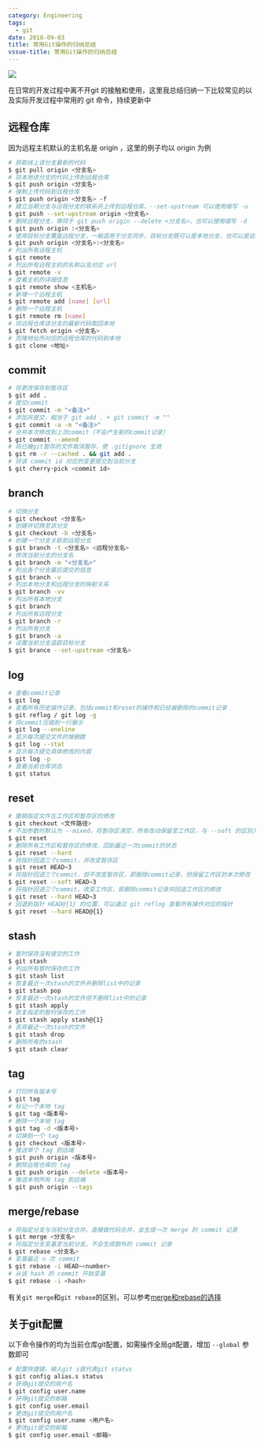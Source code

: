 ```yaml
---
category: Engineering
tags:
  - git
date: 2018-09-03
title: 常用Git操作的归纳总结
vssue-title: 常用Git操作的归纳总结
---
```


![](https://img.chlorine.site/2018-09-03/00.png)

在日常的开发过程中离不开git 的接触和使用，这里我总结归纳一下比较常见的以及实际开发过程中常用的 git 命令，持续更新中

<!-- more -->

## 远程仓库

因为远程主机默认的主机名是 origin ，这里的例子均以 origin 为例

```bash
# 获取线上该分支最新的代码
$ git pull origin <分支名>
# 将本地该分支的代码上传到远程仓库
$ git push origin <分支名>
# 强制上传代码到远程仓库
$ git push origin <分支名> -f
# 建立当期分支与远程分支的联系并上传到远程仓库，--set-upstream 可以使用缩写 -u
$ git push --set-upstream origin <分支名>
# 删除远程分支，等同于 git push origin --delete <分支名>，也可以使用缩写 -d
$ git push origin :<分支名>
# 使用目标分支覆盖远程分支，一般适用于分支同步，目标分支既可以是本地分支，也可以是远程分支（加 origin/）
$ git push origin <分支名>:<分支名>
# 列出所有远程主机
$ git remote
# 列出所有远程主机的名称以及对应 url
$ git remote -v
# 查看主机的详细信息
$ git remote show <主机名>
# 新增一个远程主机
$ git remote add [name] [url]
# 删除一个远程主机
$ git remote rm [name] 
# 将远程仓库该分支的最新代码取回本地
$ git fetch origin <分支名>
# 克隆地址所对应的远程仓库的代码到本地
$ git clone <地址>
```

## commit

```bash
# 将更改保存到暂存区
$ git add .
# 提交commit
$ git commit -m "<备注>"
# 添加并提交，相当于 git add . + git commit -m "" 
$ git commit -a -m "<备注>"
# 合并本次修改到上次commit（不会产生新的commit记录）
$ git commit --amend
# 将已被git暂存的文件取消暂存，使 .gitignore 生效
$ git rm -r --cached . && git add .
# 将该 commit id 对应的变更提交到当前分支
$ git cherry-pick <commit id>
```

## branch

```bash
# 切换分支
$ git checkout <分支名>
# 创建并切换至该分支
$ git checkout -b <分支名>
# 创建一个分支关联到远程分支
$ git branch -t <分支名> <远程分支名>
# 修改当前分支的分支名
$ git branch -m "<分支名>"
# 列出各个分支最后提交的信息
$ git branch -v
# 列出本地分支和远程分支的映射关系
$ git branch -vv
# 列出所有本地分支
$ git branch
# 列出所有远程分支
$ git branch -r
# 列出所有分支
$ git branch -a
# 设置当前分支追踪目标分支
$ git brance --set-upstream <分支名>
```

## log

```bash
# 查看commit记录
$ git log
# 查看所有历史操作记录，包括commit和reset的操作和已经被删除的commit记录
$ git reflog / git log -g
# 将commit压缩到一行展示
$ git log --oneline
# 显示每次提交文件的增删数
$ git log --stat
# 显示每次提交具体修改的内容
$ git log -p
# 查看当前仓库状态
$ git status
```

## reset

```bash
# 撤销指定文件在工作区和暂存区的修改
$ git checkout <文件路径>
# 不加参数时默认为 --mixed，将暂存区清空，所有改动保留至工作区，与 --soft 的区别为是否更改暂存区
$ git reset
# 删除所有工作区和暂存区的修改，回到最近一次commit的状态
$ git reset --hard
# 将指针回退三个commit，并改变暂存区
$ git reset HEAD~3 
# 将指针回退三个commit，但不改变暂存区，即删除commit记录，但保留工作区的本次修改
$ git reset --soft HEAD~3
# 将指针回退三个commit，改变工作区，即删除commit记录并回退工作区的修改
$ git reset --hard HEAD~3
# 回退到指针 HEAD@{1} 的位置，可以通过 git reflog 查看所有操作对应的指针
$ git reset --hard HEAD@{1}
```

## stash

```bash
# 暂时保存没有提交的工作
$ git stash
# 列出所有暂时保存的工作
$ git stash list
# 恢复最近一次stash的文件并删除list中的记录
$ git stash pop
# 恢复最近一次stash的文件但不删除list中的记录
$ git stash apply
# 恢复指定的暂时保存的工作
$ git stash apply stash@{1}
# 丢弃最近一次stash的文件
$ git stash drop
# 删除所有的stash
$ git stash clear
```

## tag
```bash
# 打印所有版本号
$ git tag
# 标记一个本地 tag
$ git tag <版本号>
# 删除一个本地 tag
$ git tag -d <版本号>
# 切换到一个 tag
$ git checkout <版本号>
# 推送单个 tag 到远端
$ git push origin <版本号>
# 删除远程仓库的 tag
$ git push origin --delete <版本号>
# 推送本地所有 tag 到远端
$ git push origin --tags
```

## merge/rebase

```bash
# 将指定分支与当前分支合并。直接做代码合并，会生成一次 merge 的 commit 记录
$ git merge <分支名>
# 将指定分支变基至当前分支。不会生成额外的 commit 记录
$ git rebase <分支名>
# 变基最近 n 次 commit
$ git rebase -i HEAD~<number>
# 从该 hash 的 commit 开始变基
$ git rebase -i <hash>
```

有关`git merge`和`git rebase`的区别，可以参考[merge和rebase的选择](https://github.com/geeeeeeeeek/git-recipes/wiki/5.1-%E4%BB%A3%E7%A0%81%E5%90%88%E5%B9%B6%EF%BC%9AMerge%E3%80%81Rebase-%E7%9A%84%E9%80%89%E6%8B%A9)

## 关于git配置

以下命令操作的均为当前仓库git配置，如需操作全局git配置，增加 `--global` 参数即可

```bash
# 配置快捷键，输入git s就代表git status 
$ git config alias.s status 
# 获得git提交的用户名
$ git config user.name
# 获得git提交的邮箱
$ git config user.email
# 更改git提交的用户名
$ git config user.name <用户名>
# 更改git提交的邮箱
$ git config user.email <邮箱>
```
